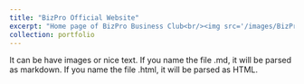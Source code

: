 ```yaml
---
title: "BizPro Official Website"
excerpt: "Home page of BizPro Business Club<br/><img src='/images/BizPro.png'>"
collection: portfolio
---
```


It can be have images or nice text. If you name the file .md, it will be parsed as markdown. If you name the file .html, it will be parsed as HTML. 
